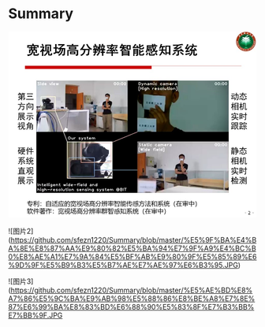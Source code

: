 # Summary
  
![图片1](https://github.com/sfezn1220/Summary/blob/master/%E5%AE%BD%E8%A7%86%E5%9C%BA%E9%AB%98%E5%88%86%E8%BE%A8%E7%8E%87%E6%99%BA%E8%83%BD%E6%84%9F%E7%9F%A5%E7%B3%BB%E7%BB%9F.JPG)
  
![图片2]
(https://github.com/sfezn1220/Summary/blob/master/%E5%9F%BA%E4%BA%8E%E8%87%AA%E9%80%82%E5%BA%94%E7%9F%A9%E4%BC%B0%E8%AE%A1%E7%9A%84%E5%BF%AB%E9%80%9F%E5%85%89%E6%9D%9F%E5%B9%B3%E5%B7%AE%E7%AE%97%E6%B3%95.JPG)
  
![图片3]
(https://github.com/sfezn1220/Summary/blob/master/%E5%AE%BD%E8%A7%86%E5%9C%BA%E9%AB%98%E5%88%86%E8%BE%A8%E7%8E%87%E6%99%BA%E8%83%BD%E6%88%90%E5%83%8F%E7%B3%BB%E7%BB%9F.JPG
